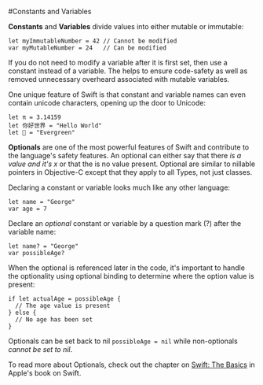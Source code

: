 #Constants and Variables  

**Constants** and **Variables** divide values into either mutable or immutable:  
```
let myImmutableNumber = 42 // Cannot be modified
var myMutableNumber = 24   // Can be modified
```

If you do not need to modify a variable after it is first set, then use a constant instead of a variable. The helps to ensure code-safety as well as removed unnecessary overheard associated with mutable variables.  

One unique feature of Swift is that constant and variable names can even contain unicode characters, opening up the door to Unicode:  

```
let π = 3.14159
let 你好世界 = "Hello World"
let 🌲 = "Evergreen"
```

**Optionals** are one of the most powerful features of Swift and contribute to the language's safety features. An optional can either say that there *is a value and it's x* or that the is no value present. Optional are similar to nillable pointers in Objective-C except that they apply to all Types, not just classes.

Declaring a constant or variable looks much like any other language:  
```
let name = "George"
var age = 7
```

Declare an *optional* constant or variable by a question mark (?) after the variable name:  
```
let name? = "George"
var possibleAge?
```

When the optional is referenced later in the code, it's important to handle the optionality using optional binding to determine where the option value is present:  
```
if let actualAge = possibleAge {
  // The age value is present
} else {
  // No age has been set
}
```

Optionals can be set back to nil `possibleAge = nil` while non-optionals *cannot be set to nil*.


To read more about Optionals, check out the chapter on [Swift: The Basics](https://developer.apple.com/library/ios/documentation/Swift/Conceptual/Swift_Programming_Language/TheBasics.html#//apple_ref/doc/uid/TP40014097-CH5-ID309) in Apple's book on Swift.  
